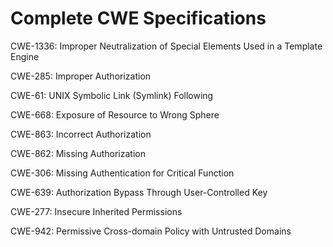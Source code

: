 

# Complete CWE Specifications

CWE-1336: Improper Neutralization of Special Elements Used in a Template Engine

CWE-285: Improper Authorization

CWE-61: UNIX Symbolic Link (Symlink) Following

CWE-668: Exposure of Resource to Wrong Sphere

CWE-863: Incorrect Authorization

CWE-862: Missing Authorization

CWE-306: Missing Authentication for Critical Function

CWE-639: Authorization Bypass Through User-Controlled Key

CWE-277: Insecure Inherited Permissions

CWE-942: Permissive Cross-domain Policy with Untrusted Domains
